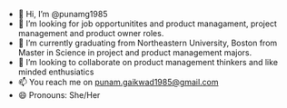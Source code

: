 - 👋 Hi, I’m @punamg1985
- 👀 I’m looking for job opportunitites and product managament, project management and product owner roles.
- 🌱 I’m currently graduating from Northeastern University, Boston from Master in Science in project and product management majors.
- 💞️ I’m looking to collaborate on product management thinkers and like minded enthusiatics
- 📫 You reach me on punam.gaikwad1985@gmail.com
- 😄 Pronouns: She/Her
  

<!---
punamg1985/punamg1985 is a ✨ special ✨ repository because its `README.md` (this file) appears on your GitHub profile.
You can click the Preview link to take a look at your changes.
--->
